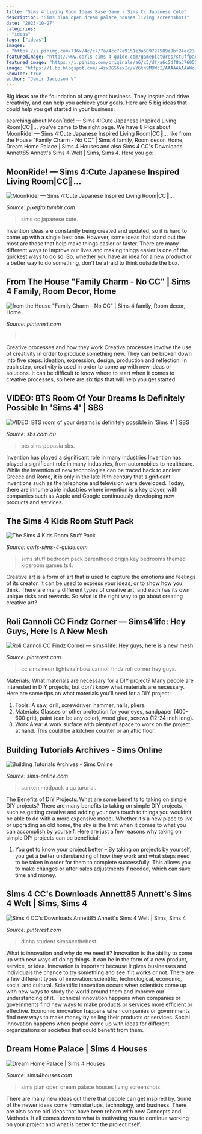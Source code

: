 ```yaml
---
title: "Sims 4 Living Room Ideas Base Game - Sims Cc Japanese Cute"
description: "Sims plan open dream palace houses living screenshots"
date: "2023-10-27"
categories:
- "ideas"
tags: ["ideas"]
images:
- "https://i.pinimg.com/736x/4c/c7/7a/4cc77a9151e3a609727589e9bf24ec23.jpg"
featuredImage: "http://www.carls-sims-4-guide.com/gamepictures/stuffpacks/kidsroomstuff/girl-bedroom.jpg"
featured_image: "https://i.pinimg.com/originals/a6/c5/df/a6c5df8a376055402bdf34edfebea1b1.png"
image: "https://1.bp.blogspot.com/-4zx8G56exIc/VY6tn9M9WcI/AAAAAAAAAWo/8VtuWMhWm68/s1600/sims-4-open-plan.jpg"
ShowToc: true
author: "Jamir Jacobson V"
---
```



Big ideas are the foundation of any great business. They inspire and drive creativity, and can help you achieve your goals. Here are 5 big ideas that could help you get started in your business:

	

		
searching about MoonRide! — Sims 4:Cute Japanese Inspired Living Room|CC🌸... you've came to the right page. We have 8 Pics about MoonRide! — Sims 4:Cute Japanese Inspired Living Room|CC🌸... like from the House &quot;Family Charm - No CC&quot; | Sims 4 family, Room decor, Home, Dream Home Palace | Sims 4 Houses and also Sims 4 CC&#039;s Downloads Annett85 Annett&#039;s Sims 4 Welt | Sims, Sims 4. Here you go:
		
    
## MoonRide! — Sims 4:Cute Japanese Inspired Living Room|CC🌸...

<img loading=lazy src="https://66.media.tumblr.com/0b87d4c8427da32730062d6265cd57a9/tumblr_ohhvz5VQ5S1s96fl4o4_1280.png" onerror="this.onerror=null;this.src='https://tse1.mm.bing.net/th?id=OIP.LgXiVX7BQDS7hIhgJrZa6QHaD7&amp;pid=15.1';" alt="MoonRide! — Sims 4:Cute Japanese Inspired Living Room|CC🌸...">

_Source: pixelfro.tumblr.com_

>sims cc japanese cute. 

	

Invention ideas are constantly being created and updated, so it is hard to come up with a single best one. However, some ideas that stand out the most are those that help make things easier or faster. There are many different ways to improve our lives and making things easier is one of the quickest ways to do so. So, whether you have an idea for a new product or a better way to do something, don’t be afraid to think outside the box.

    
## From The House &quot;Family Charm - No CC&quot; | Sims 4 Family, Room Decor, Home

<img loading=lazy src="https://i.pinimg.com/originals/a6/c5/df/a6c5df8a376055402bdf34edfebea1b1.png" onerror="this.onerror=null;this.src='https://tse2.mm.bing.net/th?id=OIP.F3lxw1S-vyU8JRaw_f0O8AHaE8&amp;pid=15.1';" alt="from the House &quot;Family Charm - No CC&quot; | Sims 4 family, Room decor, Home">

_Source: pinterest.com_

>. 

	

Creative processes and how they work
Creative processes involve the use of creativity in order to produce something new. They can be broken down into five steps: ideation, expression, design, production and reflection. In each step, creativity is used in order to come up with new ideas or solutions. It can be difficult to know where to start when it comes to creative processes, so here are six tips that will help you get started.

    
## VIDEO: BTS Room Of Your Dreams Is Definitely Possible In &#039;Sims 4&#039; | SBS

<img loading=lazy src="http://www.sbs.com.au/popasia/sites/sbs.com.au.popasia/files/bts_room.jpg" onerror="this.onerror=null;this.src='https://tse2.mm.bing.net/th?id=OIP.gxiPHJgP8OQ4gB6gNSTLKwHaEK&amp;pid=15.1';" alt="VIDEO: BTS room of your dreams is definitely possible in &#039;Sims 4&#039; | SBS">

_Source: sbs.com.au_

>bts sims popasia sbs. 

	

Invention has played a significant role in many industries
Invention has played a significant role in many industries, from automobiles to healthcare. While the invention of new technologies can be traced back to ancient Greece and Rome, it is only in the late 19th century that significant inventions such as the telephone and television were developed. Today, there are innumerable industries where invention is a key player, with companies such as Apple and Google continuously developing new products and services.

    
## The Sims 4 Kids Room Stuff Pack

<img loading=lazy src="http://www.carls-sims-4-guide.com/gamepictures/stuffpacks/kidsroomstuff/girl-bedroom.jpg" onerror="this.onerror=null;this.src='https://tse1.mm.bing.net/th?id=OIP.TeO6ogM1fBKEMptSY5Eb6gHaEK&amp;pid=15.1';" alt="The Sims 4 Kids Room Stuff Pack">

_Source: carls-sims-4-guide.com_

>sims stuff bedroom pack parenthood origin key bedrooms themed kidsroom games ts4. 

	

Creative art is a form of art that is used to capture the emotions and feelings of its creator. It can be used to express your ideas, or to show how you think. There are many different types of creative art, and each has its own unique risks and rewards. So what is the right way to go about creating creative art?

    
## Roli Cannoli CC Findz Corner — Sims41ife: Hey Guys, Here Is A New Mesh

<img loading=lazy src="https://i.pinimg.com/736x/2a/1d/e5/2a1de580cbfa65478d97d6cd0ffa789e.jpg" onerror="this.onerror=null;this.src='https://tse1.mm.bing.net/th?id=OIP.hRck7JDFFQqCKuelLRYjQgHaHl&amp;pid=15.1';" alt="Roli Cannoli CC Findz Corner — sims41ife: Hey guys, here is a new mesh">

_Source: pinterest.com_

>cc sims neon lights rainbow cannoli findz roli corner hey guys. 

	

Materials: What materials are necessary for a DIY project?
Many people are interested in DIY projects, but don't know what materials are necessary. Here are some tips on what materials you'll need for a DIY project:
1. Tools: A saw, drill, screwdriver, hammer, nails, pliers.
2. Materials: Glasses or other protection for your eyes, sandpaper (400-600 grit), paint (can be any color), wood glue, screws (12-24 inch long).
3. Work Area: A work surface with plenty of space to work on the project at hand. This could be a kitchen counter or an attic floor.

    
## Building Tutorials Archives - Sims Online

<img loading=lazy src="https://sims-online.com/wp-content/uploads/2014/09/turorial-create-sunken-room-the-sims-4-840x440.jpg" onerror="this.onerror=null;this.src='https://tse4.mm.bing.net/th?id=OIP.SI08Hn6nk-F645zBz2XfdwHaD4&amp;pid=15.1';" alt="Building Tutorials Archives - Sims Online">

_Source: sims-online.com_

>sunken modpack alqu turorial. 

	

The Benefits of DIY Projects: What are some benefits to taking on simple DIY projects?
There are many benefits to taking on simple DIY projects, such as getting creative and adding your own touch to things you wouldn’t be able to do with a more expensive model. Whether it’s a new place to live or upgrading an old home, the sky is the limit when it comes to what you can accomplish by yourself. Here are just a few reasons why taking on simple DIY projects can be beneficial: 
1. You get to know your project better – By taking on projects by yourself, you get a better understanding of how they work and what steps need to be taken in order for them to complete successfully. This allows you to make changes or after-sales adjustments if needed, which can save time and money. 


    
## Sims 4 CC&#039;s Downloads Annett85 Annett&#039;s Sims 4 Welt | Sims, Sims 4

<img loading=lazy src="https://i.pinimg.com/736x/4c/c7/7a/4cc77a9151e3a609727589e9bf24ec23.jpg" onerror="this.onerror=null;this.src='https://tse1.mm.bing.net/th?id=OIP.l4e6A9cY1oSI2FKIlbl2_gHaD4&amp;pid=15.1';" alt="Sims 4 CC&#039;s Downloads Annett85 Annett&#039;s Sims 4 Welt | Sims, Sims 4">

_Source: pinterest.com_

>dinha student sims4ccthebest. 

	

What is innovation and why do we need it?
Innovation is the ability to come up with new ways of doing things. It can be in the form of a new product, service, or idea. Innovation is important because it gives businesses and individuals the chance to try something and see if it works or not.
There are a few different types of innovation: scientific, technological, economic, social and cultural. Scientific innovation occurs when scientists come up with new ways to study the world around them and improve our understanding of it. Technical innovation happens when companies or governments find new ways to make products or services more efficient or effective. Economic innovation happens when companies or governments find new ways to make money by selling their products or services. Social innovation happens when people come up with ideas for different organizations or societies that could benefit from them.

    
## Dream Home Palace | Sims 4 Houses

<img loading=lazy src="https://1.bp.blogspot.com/-4zx8G56exIc/VY6tn9M9WcI/AAAAAAAAAWo/8VtuWMhWm68/s1600/sims-4-open-plan.jpg" onerror="this.onerror=null;this.src='https://tse1.mm.bing.net/th?id=OIP.yePaLNbOl-ciMusfHOCizQHaD5&amp;pid=15.1';" alt="Dream Home Palace | Sims 4 Houses">

_Source: sims4houses.com_

>sims plan open dream palace houses living screenshots. 

	

There are many new ideas out there that people can get inspired by. Some of the newer ideas come from startups, technology, and business. There are also some old ideas that have been reborn with new Concepts and Methods. It all comes down to what is motivating you to continue working on your project and what is better for the project itself.

